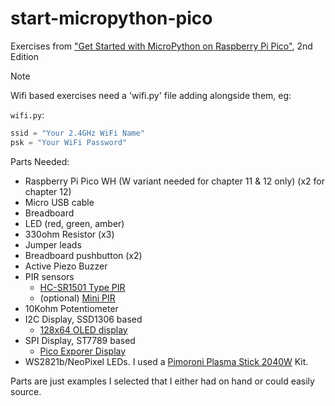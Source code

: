 # start-micropython-pico
Exercises from ["Get Started with MicroPython on Raspberry Pi Pico"][gettingstarted], 2nd Edition

> [!NOTE]
> Wifi based exercises need a 'wifi.py' file adding alongside them, eg:

`wifi.py`:
```python
ssid = "Your 2.4GHz WiFi Name"
psk = "Your WiFi Password"
```

Parts Needed:

- Raspberry Pi Pico WH (W variant needed for chapter 11 & 12 only) (x2 for chapter 12)
- Micro USB cable
- Breadboard
- LED (red, green, amber)
- 330ohm Resistor (x3)
- Jumper leads
- Breadboard pushbutton (x2)
- Active Piezo Buzzer
- PIR sensors
  - [HC-SR1501 Type PIR][pihutlarge] 
  - (optional) [Mini PIR][pihutmini] 
- 10Kohm Potentiometer
- I2C Display, SSD1306 based
  - [128x64 OLED display][pihuti2c]
- SPI Display, ST7789 based
  - [Pico Exporer Display][pimoronispi]
- WS2821b/NeoPixel LEDs. I used a [Pimoroni Plasma Stick 2040W][pimoroni2040w] Kit.
 
Parts are just examples I selected that I either had on hand or could easily source.

[gettingstarted]: https://store.rpipress.cc/collections/latest-bookazines/products/get-started-with-micropython-on-raspberry-pi-pico-2nd-edition
[pihutlarge]: https://thepihut.com/products/pir-motion-sensor-module?variant=758602485
[pihutmini]: https://thepihut.com/products/breadboard-friendly-mini-pir-motion-sensor-with-3-pin-header?variant=39749999788227
[pihuti2c]: https://thepihut.com/products/0-96-oled-display-module-128x64?variant=42810024820931
[pimoronispi]: https://shop.pimoroni.com/products/pico-explorer-base?variant=32369514315859
[pimoroni2040w]: https://shop.pimoroni.com/products/wireless-plasma-kit?variant=40372594704467

